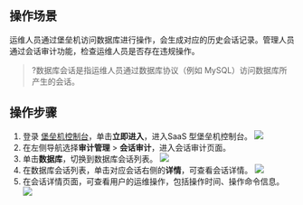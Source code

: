 ## 操作场景
运维人员通过堡垒机访问数据库进行操作，会生成对应的历史会话记录。管理人员通过会话审计功能，检查运维人员是否存在违规操作。
>?数据库会话是指运维人员通过数据库协议（例如 MySQL）访问数据库所产生的会话。

## 操作步骤
1. 登录 [堡垒机控制台](https://console.cloud.tencent.com/dsgc/bh)，单击**立即进入**，进入SaaS 型堡垒机控制台。
![](https://qcloudimg.tencent-cloud.cn/raw/b2f6673b0cad7c2f423a6b6e287179af.png)
2. 在左侧导航选择**审计管理** > **会话审计**，进入会话审计页面。
3. 单击**数据库**，切换到数据库会话列表。
![](https://qcloudimg.tencent-cloud.cn/raw/413ddcaf91a5884f153e0043ad4a9ca7.png)
4. 在数据库会话列表，单击对应会话右侧的**详情**，可查看会话详情。
![](https://qcloudimg.tencent-cloud.cn/raw/44d490a545db9e4f75ef37a989e6544b.png)
5.	在会话详情页面，可查看用户的运维操作，包括操作时间、操作命令信息。
![](https://qcloudimg.tencent-cloud.cn/raw/f8237b73c1f3904f762936cc7b61e153.png)
